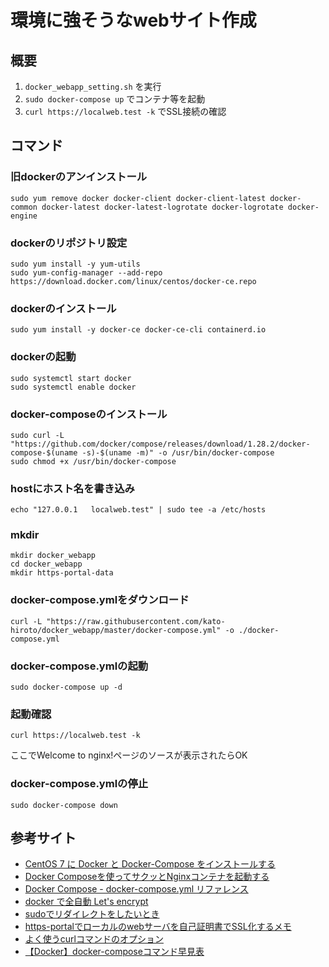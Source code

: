 # 環境に強そうなwebサイト作成

## 概要

1. `docker_webapp_setting.sh` を実行
2. `sudo docker-compose up` でコンテナ等を起動
3. `curl https://localweb.test -k` でSSL接続の確認

## コマンド

### 旧dockerのアンインストール
```
sudo yum remove docker docker-client docker-client-latest docker-common docker-latest docker-latest-logrotate docker-logrotate docker-engine
```

### dockerのリポジトリ設定
```
sudo yum install -y yum-utils
sudo yum-config-manager --add-repo https://download.docker.com/linux/centos/docker-ce.repo
```

### dockerのインストール
```
sudo yum install -y docker-ce docker-ce-cli containerd.io
```

### dockerの起動
```
sudo systemctl start docker
sudo systemctl enable docker
```

### docker-composeのインストール
```
sudo curl -L "https://github.com/docker/compose/releases/download/1.28.2/docker-compose-$(uname -s)-$(uname -m)" -o /usr/bin/docker-compose
sudo chmod +x /usr/bin/docker-compose
```

### hostにホスト名を書き込み
```
echo "127.0.0.1   localweb.test" | sudo tee -a /etc/hosts
```

### mkdir
```
mkdir docker_webapp
cd docker_webapp
mkdir https-portal-data
```

### docker-compose.ymlをダウンロード
```
curl -L "https://raw.githubusercontent.com/kato-hiroto/docker_webapp/master/docker-compose.yml" -o ./docker-compose.yml
```

### docker-compose.ymlの起動
```
sudo docker-compose up -d
```

### 起動確認
```
curl https://localweb.test -k
```
ここでWelcome to nginx!ページのソースが表示されたらOK

### docker-compose.ymlの停止
```
sudo docker-compose down
```

## 参考サイト
- [CentOS 7 に Docker と Docker-Compose をインストールする](https://blog.hiros-dot.net/?p=10440)
- [Docker Composeを使ってサクッとNginxコンテナを起動する](https://qiita.com/NagaokaKenichi/items/c03366f0b84b12c0a30d)
- [Docker Compose - docker-compose.yml リファレンス](https://qiita.com/zembutsu/items/9e9d80e05e36e882caaa)
- [docker で全自動 Let's encrypt](https://qiita.com/kuboon/items/f424b84c718619460c6f)
- [sudoでリダイレクトをしたいとき](https://yut.hatenablog.com/entry/20111013/1318436872)
- [https-portalでローカルのwebサーバを自己証明書でSSL化するメモ](https://7me.nobiki.com/2020/04/18/docker-https-portal-ssl-certificate-local/)
- [よく使うcurlコマンドのオプション](https://qiita.com/ryuichi1208/items/e4e1b27ff7d54a66dcd9)
- [【Docker】docker-composeコマンド早見表](https://qiita.com/beanbeenzou/items/47207bb131ec5a158774)
